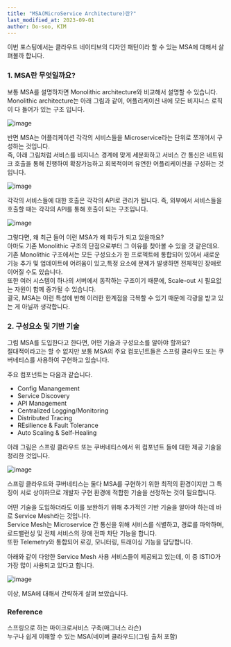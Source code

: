 ```yaml
---
title: "MSA(MicroService Architecture)란?"
last_modified_at: 2023-09-01
author: Do-soo, KIM
---
```



이번 포스팅에서는 클라우드 네이티브의 디자인 패턴이라 할 수 있는 MSA에 대해서 살펴볼까 합니다.


### 1. MSA란 무엇일까요?

보통 MSA를 설명하자면 Monolithic architecture와 비교해서 설명할 수 있습니다.<br>
Monolithic architecture는 아래 그림과 같이, 어플리케이션 내에 모든 비지니스 로직이 다 들어가 있는 구조 입니다.

![image](https://github.com/epozen-dt/epozen-dt.github.io/assets/92565548/ecb834f1-e40d-4084-b5ea-ad54ecf4a9cd)


반면 MSA는 어플리케이션 각각의 서비스들을 Microservice라는 단위로 쪼개어서 구성하는 것입니다.<br> 
즉, 아래 그림처럼 서비스를 비지니스 경계에 맞게 세분화하고 서비스 간 통신은 네트워크 호출을 통해 진행하여 확장가능하고 회복적이며 유연한 어플리케이션을 구성하는 것입니다.

![image](https://github.com/epozen-dt/epozen-dt.github.io/assets/92565548/90615a2c-ddb9-41ab-a174-2c56feba96c6)


각각의 서비스들에  대한 호출은 각각의 API로 관리가 됩니다. 즉, 외부에서 서비스들을 호출할 때는 각각의 API를 통해 호출이 되는 구조입니다.

![image](https://github.com/epozen-dt/epozen-dt.github.io/assets/92565548/d2844735-176c-4439-9642-c57835585d11)


그렇다면, 왜 최근 들어 이런 MSA가 왜 화두가 되고 있을까요?<br>
아마도 기존 Monolithic 구조의 단점으로부터 그 이유를 찾아볼 수 있을 것 같은데요.<br>
기존 Monolithic 구조에서는 모든 구성요소가 한 프로젝트에 통합되어 있어서 새로운 기능 추가 및 업데이트에 어려움이 있고,특정 요소에 문제가 발생하면 전체적인 장애로 이어질 수도 있습니다.<br>
또한 여러 시스템이 하나의 서버에서 동작하는 구조이기 때문에, Scale-out 시 필요없는 자원이 함께 증가될 수 있습니다.<br>
결국, MSA는 이런 특성에 반해 이러한 한계점을 극복할 수 있기 때문에 각광을 받고 있는 게 아닐까 생각합니다.<br>


### 2. 구성요소 및 기반 기술

그럼 MSA를 도입한다고 한다면, 어떤 기술과 구성요소를 알아야 할까요?<br>
절대적이라고는 할 수 없지만 보통 MSA의 주요 컴포넌트들은 스프링 클라우드 또는 쿠버네티스를 사용하여 구현하고 있습니다.

주요 컴포넌트는 다음과 같습니다.

- Config Manangement
- Service Discovery
- API Management
- Centralized Logging/Monitoring
- Distributed Tracing
- REsilience & Fault Tolerance
- Auto Scaling & Self-Healing

아래 그림은 스프링 클라우드 또는 쿠버네티스에서 위 컴포넌트 들에 대한 제공 기술을 정리한 것입니다. 

![image](https://github.com/epozen-dt/epozen-dt.github.io/assets/92565548/f1a78dec-93d5-4bed-a947-31940d726c64)


스프링 클라우드와 쿠버네티스는 둘다 MSA를 구현하기 위한 최적의 환경이지만 그 특징이 서로 상이하므로 개발자 구현 환경에 적합한 기술을 선정하는 것이 필요합니다.

어떤 기술을 도입하더라도 이를 보완하기 위해 추가적인 기반 기술을 알아야 하는데 바로 Service Mesh라는 것입니다.<br>
Service Mesh는 Microservice 간 통신을 위해 서비스를 식별하고, 경로를 파악하며, 로드밸런싱 및 전체 서비스의 장애 전파 차단 기능을 합니다.<br>
또한 Telemetry와 통합되어 로깅, 모니터링, 트래이싱 기능을 담당합니다.

아래와 같이 다양한 Service Mesh 사용 서비스들이 제공되고 있는데, 이 중 ISTIO가 가장 많이 사용되고 있다고 합니다.

![image](https://github.com/epozen-dt/epozen-dt.github.io/assets/92565548/a2fd7df0-8995-4512-9b4d-d6884826b3e8)


이상, MSA에 대해서 간략하게 살펴 보았습니다.

### Reference

스프링으로 하는 마이크로서비스 구축(매그너스 라슨)<br>
누구나 쉽게 이해할 수 있는 MSA(네이버 클라우드)(그림 출처 포함)


